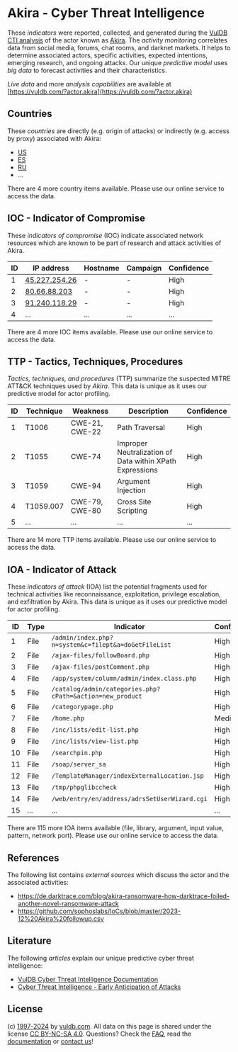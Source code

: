 # Akira - Cyber Threat Intelligence

These _indicators_ were reported, collected, and generated during the [VulDB CTI analysis](https://vuldb.com/?kb.cti) of the actor known as [Akira](https://vuldb.com/?actor.akira). The _activity monitoring_ correlates data from social media, forums, chat rooms, and darknet markets. It helps to determine associated actors, specific activities, expected intentions, emerging research, and ongoing attacks. Our unique _predictive model_ uses _big data_ to forecast activities and their characteristics.

_Live data_ and more _analysis capabilities_ are available at [https://vuldb.com/?actor.akira](https://vuldb.com/?actor.akira)

## Countries

These _countries_ are directly (e.g. origin of attacks) or indirectly (e.g. access by proxy) associated with Akira:

* [US](https://vuldb.com/?country.us)
* [ES](https://vuldb.com/?country.es)
* [RU](https://vuldb.com/?country.ru)
* ...

There are 4 more country items available. Please use our online service to access the data.

## IOC - Indicator of Compromise

These _indicators of compromise_ (IOC) indicate associated network resources which are known to be part of research and attack activities of Akira.

ID | IP address | Hostname | Campaign | Confidence
-- | ---------- | -------- | -------- | ----------
1 | [45.227.254.26](https://vuldb.com/?ip.45.227.254.26) | - | - | High
2 | [80.66.88.203](https://vuldb.com/?ip.80.66.88.203) | - | - | High
3 | [91.240.118.29](https://vuldb.com/?ip.91.240.118.29) | - | - | High
4 | ... | ... | ... | ...

There are 4 more IOC items available. Please use our online service to access the data.

## TTP - Tactics, Techniques, Procedures

_Tactics, techniques, and procedures_ (TTP) summarize the suspected MITRE ATT&CK techniques used by _Akira_. This data is unique as it uses our predictive model for actor profiling.

ID | Technique | Weakness | Description | Confidence
-- | --------- | -------- | ----------- | ----------
1 | T1006 | CWE-21, CWE-22 | Path Traversal | High
2 | T1055 | CWE-74 | Improper Neutralization of Data within XPath Expressions | High
3 | T1059 | CWE-94 | Argument Injection | High
4 | T1059.007 | CWE-79, CWE-80 | Cross Site Scripting | High
5 | ... | ... | ... | ...

There are 14 more TTP items available. Please use our online service to access the data.

## IOA - Indicator of Attack

These _indicators of attack_ (IOA) list the potential fragments used for technical activities like reconnaissance, exploitation, privilege escalation, and exfiltration by Akira. This data is unique as it uses our predictive model for actor profiling.

ID | Type | Indicator | Confidence
-- | ---- | --------- | ----------
1 | File | `/admin/index.php?n=system&c=filept&a=doGetFileList` | High
2 | File | `/ajax-files/followBoard.php` | High
3 | File | `/ajax-files/postComment.php` | High
4 | File | `/app/system/column/admin/index.class.php` | High
5 | File | `/catalog/admin/categories.php?cPath=&action=new_product` | High
6 | File | `/categorypage.php` | High
7 | File | `/home.php` | Medium
8 | File | `/inc/lists/edit-list.php` | High
9 | File | `/inc/lists/view-list.php` | High
10 | File | `/searchpin.php` | High
11 | File | `/soap/server_sa` | High
12 | File | `/TemplateManager/indexExternalLocation.jsp` | High
13 | File | `/tmp/phpglibccheck` | High
14 | File | `/web/entry/en/address/adrsSetUserWizard.cgi` | High
15 | ... | ... | ...

There are 115 more IOA items available (file, library, argument, input value, pattern, network port). Please use our online service to access the data.

## References

The following list contains _external sources_ which discuss the actor and the associated activities:

* https://de.darktrace.com/blog/akira-ransomware-how-darktrace-foiled-another-novel-ransomware-attack
* https://github.com/sophoslabs/IoCs/blob/master/2023-12%20Akira%20followup.csv

## Literature

The following _articles_ explain our unique predictive cyber threat intelligence:

* [VulDB Cyber Threat Intelligence Documentation](https://vuldb.com/?kb.cti)
* [Cyber Threat Intelligence - Early Anticipation of Attacks](https://www.scip.ch/en/?labs.20201022)

## License

(c) [1997-2024](https://vuldb.com/?kb.changelog) by [vuldb.com](https://vuldb.com/?kb.about). All data on this page is shared under the license [CC BY-NC-SA 4.0](https://creativecommons.org/licenses/by-nc-sa/4.0/). Questions? Check the [FAQ](https://vuldb.com/?kb.faq), read the [documentation](https://vuldb.com/?kb) or [contact us](https://vuldb.com/?contact)!
